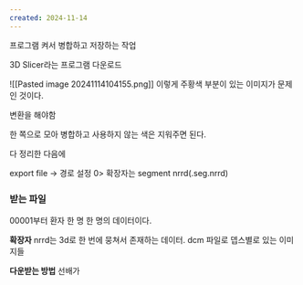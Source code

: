 ```yaml
---
created: 2024-11-14
---
```

프로그램 켜서 병합하고 저장하는 작업

3D Slicer라는 프로그램 다운로드

![[Pasted image 20241114104155.png]]
이렇게 주황색 부분이 있는 이미지가 문제인 것이다.

변환을 해야함

한 쪽으로 모아 병합하고 사용하지 않는 색은 지워주면 된다.

다 정리한 다음에

export file -> 경로 설정 0> 확장자는 segment nrrd(.seg.nrrd)

### 받는 파일
00001부터 환자 한 명 한 명의 데이터이다.

**확장자**
nrrd는 3d로 한 번에 뭉쳐서 존재하는 데이터.
dcm 파일로 뎁스별로 있는 이미지들

**다운받는 방법**
선배가 